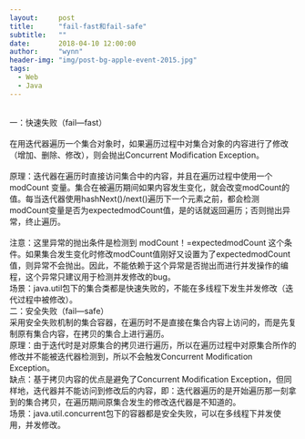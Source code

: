 ```yaml
---
layout:     post
title:      "fail-fast和fail-safe"
subtitle:   ""
date:       2018-04-10 12:00:00
author:     "wynn"
header-img: "img/post-bg-apple-event-2015.jpg"
tags:
  - Web
  - Java
---
```


<div>
    <br>一：快速失败（fail—fast）
    <br>
    <br>在用迭代器遍历一个集合对象时，如果遍历过程中对集合对象的内容进行了修改（增加、删除、修改），则会抛出Concurrent Modification Exception。    <br>
    <br> 原理：迭代器在遍历时直接访问集合中的内容，并且在遍历过程中使用一个 modCount 变量。集合在被遍历期间如果内容发生变化，就会改变modCount的值。每当迭代器使用hashNext()/next()遍历下一个元素之前，都会检测modCount变量是否为expectedmodCount值，是的话就返回遍历；否则抛出异常，终止遍历。
     <br>
    <br>注意：这里异常的抛出条件是检测到 modCount！=expectedmodCount 这个条件。如果集合发生变化时修改modCount值刚好又设置为了expectedmodCount值，则异常不会抛出。因此，不能依赖于这个异常是否抛出而进行并发操作的编程，这个异常只建议用于检测并发修改的bug。
    <br>场景：java.util包下的集合类都是快速失败的，不能在多线程下发生并发修改（迭代过程中被修改）。
    <br>二：安全失败（fail—safe）
    <br>采用安全失败机制的集合容器，在遍历时不是直接在集合内容上访问的，而是先复制原有集合内容，在拷贝的集合上进行遍历。
    <br>原理：由于迭代时是对原集合的拷贝进行遍历，所以在遍历过程中对原集合所作的修改并不能被迭代器检测到，所以不会触发Concurrent Modification Exception。
    <br>缺点：基于拷贝内容的优点是避免了Concurrent Modification Exception，但同样地，迭代器并不能访问到修改后的内容，即：迭代器遍历的是开始遍历那一刻拿到的集合拷贝，在遍历期间原集合发生的修改迭代器是不知道的。
    <br>场景：java.util.concurrent包下的容器都是安全失败，可以在多线程下并发使用，并发修改。
</div>




